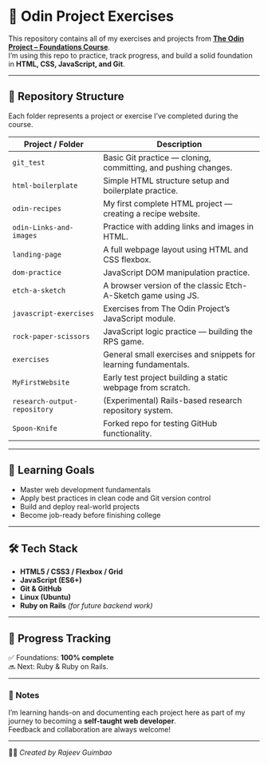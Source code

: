 # 🧠 Odin Project Exercises

This repository contains all of my exercises and projects from **[The Odin Project – Foundations Course](https://www.theodinproject.com/paths/foundations/courses/foundations)**.  
I’m using this repo to practice, track progress, and build a solid foundation in **HTML, CSS, JavaScript, and Git**.

---

## 📂 Repository Structure

Each folder represents a project or exercise I’ve completed during the course.

| Project / Folder | Description |
|------------------|-------------|
| `git_test` | Basic Git practice — cloning, committing, and pushing changes. |
| `html-boilerplate` | Simple HTML structure setup and boilerplate practice. |
| `odin-recipes` | My first complete HTML project — creating a recipe website. |
| `odin-Links-and-images` | Practice with adding links and images in HTML. |
| `landing-page` | A full webpage layout using HTML and CSS flexbox. |
| `dom-practice` | JavaScript DOM manipulation practice. |
| `etch-a-sketch` | A browser version of the classic Etch-A-Sketch game using JS. |
| `javascript-exercises` | Exercises from The Odin Project’s JavaScript module. |
| `rock-paper-scissors` | JavaScript logic practice — building the RPS game. |
| `exercises` | General small exercises and snippets for learning fundamentals. |
| `MyFirstWebsite` | Early test project building a static webpage from scratch. |
| `research-output-repository` | (Experimental) Rails-based research repository system. |
| `Spoon-Knife` | Forked repo for testing GitHub functionality. |

---

## 🚀 Learning Goals

- Master web development fundamentals  
- Apply best practices in clean code and Git version control  
- Build and deploy real-world projects  
- Become job-ready before finishing college  

---

## 🛠️ Tech Stack

- **HTML5 / CSS3 / Flexbox / Grid**
- **JavaScript (ES6+)**
- **Git & GitHub**
- **Linux (Ubuntu)**
- **Ruby on Rails** *(for future backend work)*

---

## 🧭 Progress Tracking

✅ Foundations: **100% complete**  
🔜 Next: Ruby & Ruby on Rails.

---

### 💬 Notes

I’m learning hands-on and documenting each project here as part of my journey to becoming a **self-taught web developer**.  
Feedback and collaboration are always welcome!

---

🧑‍💻 *Created by Rajeev Guimbao*
